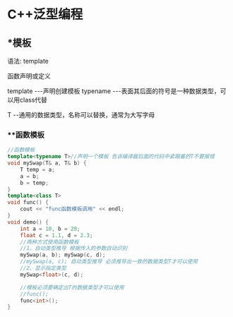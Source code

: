 # C++泛型编程

## *模板

语法:
template<typename T>

函数声明或定义

template ---声明创建模板
typename ---表面其后面的符号是一种数据类型，可以用class代替

T --通用的数据类型，名称可以替换，通常为大写字母

### **函数模板

```c++
//函数模板
template<typename T>//声明一个模板 告诉编译器后面的代码中紧跟着的T不要报错
void mySwap(T& a, T& b) {
	T temp = a;
	a = b;
	b = temp;
}
template<class T>
void func() {
	cout << "func函数模板调用" << endl;
}
void demo() {
	int a = 10, b = 20;
	float c = 1.1, d = 2.3;
	//两种方式使用函数模板
	//1、自动类型推导 根据传入的参数自动识别
	mySwap(a, b); mySwap(c, d);
	//mySwap(a, c); 自动类型推导 必须推导出一致的数据类型T才可以使用
	//2、显示指定类型
	mySwap<float>(c, d);

	//模板必须要确定出T的数据类型才可以使用
	//func();
	func<int>();
}
```

